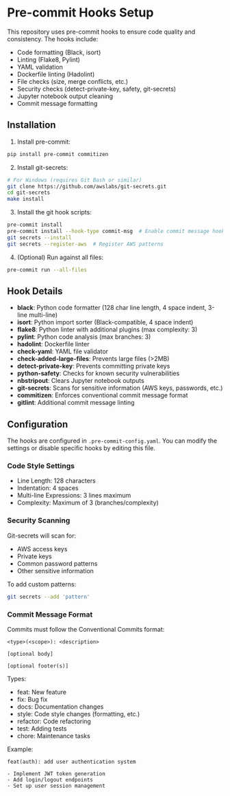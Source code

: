 # Pre-commit Hooks Setup

This repository uses pre-commit hooks to ensure code quality and consistency. The hooks include:

- Code formatting (Black, isort)
- Linting (Flake8, Pylint)
- YAML validation
- Dockerfile linting (Hadolint)
- File checks (size, merge conflicts, etc.)
- Security checks (detect-private-key, safety, git-secrets)
- Jupyter notebook output cleaning
- Commit message formatting

## Installation

1. Install pre-commit:
```bash
pip install pre-commit commitizen
```

2. Install git-secrets:
```bash
# For Windows (requires Git Bash or similar)
git clone https://github.com/awslabs/git-secrets.git
cd git-secrets
make install
```

3. Install the git hook scripts:
```bash
pre-commit install
pre-commit install --hook-type commit-msg  # Enable commit message hooks
git secrets --install
git secrets --register-aws  # Register AWS patterns
```

4. (Optional) Run against all files:
```bash
pre-commit run --all-files
```

## Hook Details

- **black**: Python code formatter (128 char line length, 4 space indent, 3-line multi-line)
- **isort**: Python import sorter (Black-compatible, 4 space indent)
- **flake8**: Python linter with additional plugins (max complexity: 3)
- **pylint**: Python code analysis (max branches: 3)
- **hadolint**: Dockerfile linter
- **check-yaml**: YAML file validator
- **check-added-large-files**: Prevents large files (>2MB)
- **detect-private-key**: Prevents committing private keys
- **python-safety**: Checks for known security vulnerabilities
- **nbstripout**: Clears Jupyter notebook outputs
- **git-secrets**: Scans for sensitive information (AWS keys, passwords, etc.)
- **commitizen**: Enforces conventional commit message format
- **gitlint**: Additional commit message linting

## Configuration

The hooks are configured in `.pre-commit-config.yaml`. You can modify the settings or disable specific hooks by editing this file.

### Code Style Settings
- Line Length: 128 characters
- Indentation: 4 spaces
- Multi-line Expressions: 3 lines maximum
- Complexity: Maximum of 3 (branches/complexity)

### Security Scanning
Git-secrets will scan for:
- AWS access keys
- Private keys
- Common password patterns
- Other sensitive information

To add custom patterns:
```bash
git secrets --add 'pattern'
```

### Commit Message Format
Commits must follow the Conventional Commits format:
```
<type>(<scope>): <description>

[optional body]

[optional footer(s)]
```

Types:
- feat: New feature
- fix: Bug fix
- docs: Documentation changes
- style: Code style changes (formatting, etc.)
- refactor: Code refactoring
- test: Adding tests
- chore: Maintenance tasks

Example:
```
feat(auth): add user authentication system

- Implement JWT token generation
- Add login/logout endpoints
- Set up user session management
```
